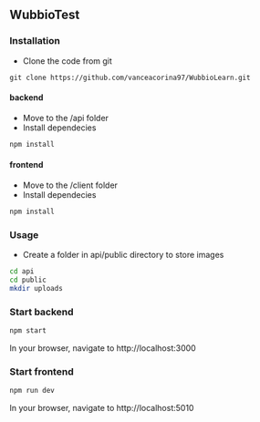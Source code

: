## WubbioTest

### Installation
- Clone the code from git
```git
git clone https://github.com/vanceacorina97/WubbioLearn.git
```
#### backend
- Move to the /api folder
- Install dependecies
```bash
npm install
```
#### frontend
- Move to the /client folder
- Install dependecies
```bash
npm install
```
### Usage
- Create a folder in api/public directory to store images
```bash
cd api
cd public
mkdir uploads
```
### Start backend

```bash
npm start
```
In your browser, navigate to http://localhost:3000

### Start frontend

```bash
npm run dev
```
In your browser, navigate to http://localhost:5010

